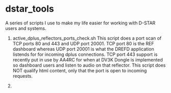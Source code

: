 # dstar_tools
A series of scripts I use to make my life easier for working with D-STAR users and systems.

1. active_dplus_reflectors_ports_check.sh
This script does a port scan of TCP ports 80 and 443 and UDP port 20001. TCP port 80 is the REF dashboard
whereas UDP port 20001 is what the DREFD application listends for for incoming dplus connections.
TCP port 443 support is recently put in use by AA4RC for when at DV3K Dongle is implemented so dashboard
users and listen to audio on that reflector. This script does NOT qualify html content, only that the port
is open to incoming requests.

2. 
